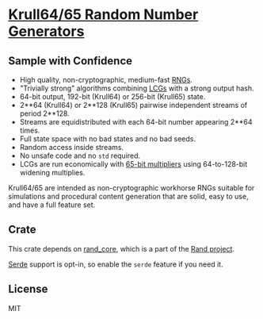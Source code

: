 # [Krull64/65 Random Number Generators](https://github.com/SamiPerttu/rand_krull)

## Sample with Confidence

- High quality, non-cryptographic, medium-fast [RNGs](https://en.wikipedia.org/wiki/Random_number_generation).
- "Trivially strong" algorithms combining [LCGs](https://en.wikipedia.org/wiki/Linear_congruential_generator) with a strong output hash.
- 64-bit output, 192-bit (Krull64) or 256-bit (Krull65) state.
- 2\*\*64 (Krull64) or 2\*\*128 (Krull65) pairwise independent streams of period 2\*\*128.
- Streams are equidistributed with each 64-bit number appearing 2\*\*64 times.
- Full state space with no bad states and no bad seeds.
- Random access inside streams.
- No unsafe code and no `std` required.
- LCGs are run economically with [65-bit multipliers](https://arxiv.org/abs/2001.05304) using 64-to-128-bit widening multiplies.

Krull64/65 are intended as non-cryptographic workhorse RNGs
suitable for simulations and procedural content generation
that are solid, easy to use, and have a full feature set.

## Crate

This crate depends on [rand_core](https://crates.io/crates/rand_core), which is
a part of the [Rand project](https://github.com/rust-random/rand).

[Serde](https://serde.rs/) support is opt-in, so enable the `serde` feature if you need it.

## License

MIT
